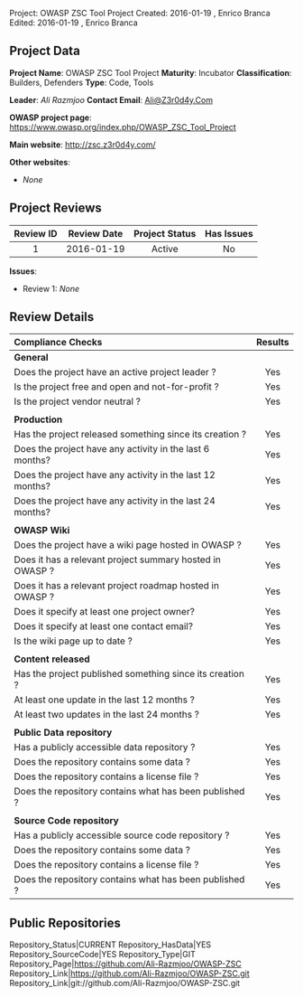 Project:     OWASP ZSC Tool Project
Created:     2016-01-19 , Enrico Branca
Edited:      2016-01-19 , Enrico Branca


[//]: # (BE SURE THERE ARE NO EMPTY LINES BEFORE 'Project')
[//]: # (end each line of the metadata with TWO spaces before the newline)
[//]: # (insert TWO blank lines after the metadata)
[//]: # (<ADD YOUR TEXT STARTING FROM HERE>)



## Project Data

**Project Name**: OWASP ZSC Tool Project
**Maturity**: Incubator
**Classification**: Builders, Defenders
**Type**: Code, Tools

**Leader**: *Ali Razmjoo*
**Contact Email**: <Ali@Z3r0d4y.Com>


**OWASP project page**:
<https://www.owasp.org/index.php/OWASP_ZSC_Tool_Project>

**Main website**:
<http://zsc.z3r0d4y.com/>

**Other websites**:
- *None*

## Project Reviews

| **Review ID** |   **Review Date**   |  **Project Status** |  **Has Issues**  |
|:-------------:|:-------------------:|:-------------------:|:----------------:|
| 1             | 2016-01-19          |    Active           |     No           |

**Issues**:
- Review 1:  *None*


## Review Details

|     **Compliance Checks**                                   |    **Results**     |
|:------------------------------------------------------------|:------------------:|
|     **General**                                             |                    |
| Does the project have an active project leader ?            |      Yes           |
| Is the project free and open and not-for-profit ?           |      Yes           |
| Is the project vendor neutral ?                             |      Yes           |
|                                                             |                    |
|     **Production**                                          |                    |
| Has the project released something since its creation ?     |      Yes           |
| Does the project have any activity in the last 6 months?    |      Yes           |
| Does the project have any activity in the last 12 months?   |      Yes           |
| Does the project have any activity in the last 24 months?   |      Yes           |
|                                                             |                    |
|     **OWASP Wiki**                                          |                    |
| Does the project have a wiki page hosted in OWASP ?         |      Yes           |
| Does it has a relevant project summary hosted in OWASP ?    |      Yes           |
| Does it has a relevant project roadmap hosted in OWASP ?    |      Yes           |
| Does it specify at least one project owner?                 |      Yes           |
| Does it specify at least one contact email?                 |      Yes           |
| Is the wiki page up to date ?                               |      Yes           |
|                                                             |                    |
|     **Content released**                                    |                    |
| Has the project published something since its creation ?    |      Yes           |
| At least one update in the last 12 months ?                 |      Yes           |
| At least two updates in the last 24 months ?                |      Yes           |
|                                                             |                    |
|     **Public Data repository**                              |                    |
| Has a publicly accessible data repository ?                 |      Yes           |
| Does the repository contains some data ?                    |      Yes           |
| Does the repository contains a license file ?               |      Yes           |
| Does the repository contains what has been published ?      |      Yes           |
|                                                             |                    |
|     **Source Code repository**                              |                    |
| Has a publicly accessible source code repository ?          |      Yes           |
| Does the repository contains some data ?                    |      Yes           |
| Does the repository contains a license file ?               |      Yes           |
| Does the repository contains what has been published ?      |      Yes           |



## Public Repositories

Repository_Status|CURRENT
Repository_HasData|YES
Repository_SourceCode|YES
Repository_Type|GIT
Repository_Page|<https://github.com/Ali-Razmjoo/OWASP-ZSC>
Repository_Link|<https://github.com/Ali-Razmjoo/OWASP-ZSC.git>
Repository_Link|git://github.com/Ali-Razmjoo/OWASP-ZSC.git


[//]: # (<STOP HERE - do not write anything after this point !!! >)
